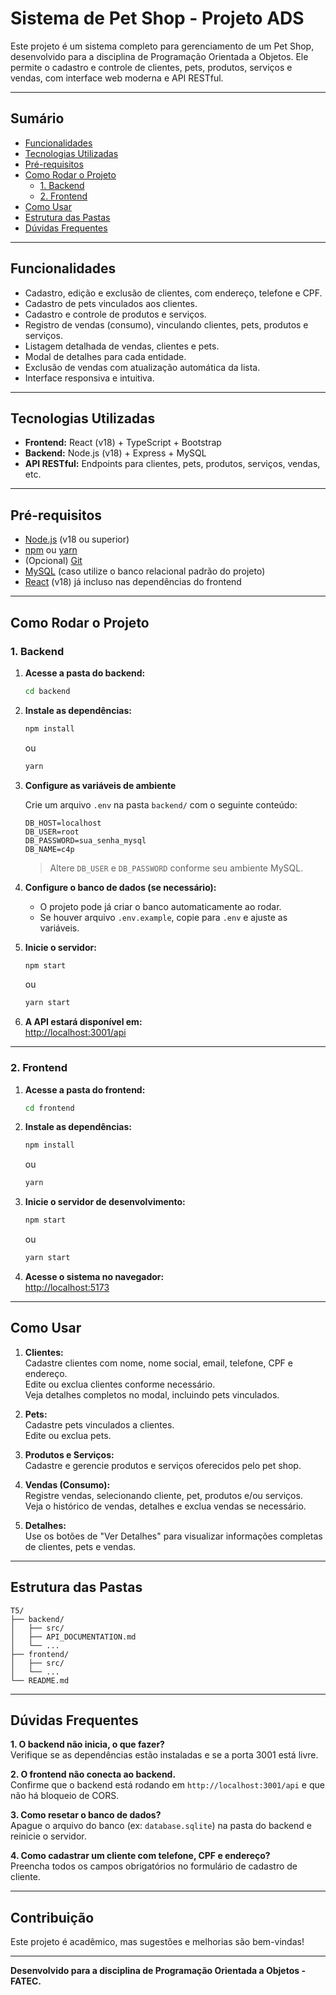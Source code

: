 # Sistema de Pet Shop - Projeto ADS

Este projeto é um sistema completo para gerenciamento de um Pet Shop, desenvolvido para a disciplina de Programação Orientada a Objetos. Ele permite o cadastro e controle de clientes, pets, produtos, serviços e vendas, com interface web moderna e API RESTful.

---

## Sumário

- [Funcionalidades](#funcionalidades)
- [Tecnologias Utilizadas](#tecnologias-utilizadas)
- [Pré-requisitos](#pré-requisitos)
- [Como Rodar o Projeto](#como-rodar-o-projeto)
  - [1. Backend](#1-backend)
  - [2. Frontend](#2-frontend)
- [Como Usar](#como-usar)
- [Estrutura das Pastas](#estrutura-das-pastas)
- [Dúvidas Frequentes](#dúvidas-frequentes)

---

## Funcionalidades

- Cadastro, edição e exclusão de clientes, com endereço, telefone e CPF.
- Cadastro de pets vinculados aos clientes.
- Cadastro e controle de produtos e serviços.
- Registro de vendas (consumo), vinculando clientes, pets, produtos e serviços.
- Listagem detalhada de vendas, clientes e pets.
- Modal de detalhes para cada entidade.
- Exclusão de vendas com atualização automática da lista.
- Interface responsiva e intuitiva.

---

## Tecnologias Utilizadas


- **Frontend:** React (v18) + TypeScript + Bootstrap
- **Backend:** Node.js (v18) + Express + MySQL
- **API RESTful:** Endpoints para clientes, pets, produtos, serviços, vendas, etc.

---

## Pré-requisitos

- [Node.js](https://nodejs.org/) (v18 ou superior)
- [npm](https://www.npmjs.com/) ou [yarn](https://yarnpkg.com/)
- (Opcional) [Git](https://git-scm.com/)
- [MySQL](https://www.mysql.com/) (caso utilize o banco relacional padrão do projeto)
- [React](https://react.dev/) (v18) já incluso nas dependências do frontend

---

## Como Rodar o Projeto

### 1. Backend

1. **Acesse a pasta do backend:**
   ```bash
   cd backend
   ```

2. **Instale as dependências:**
   ```bash
   npm install
   ```
   ou
   ```bash
   yarn
   ```

3. **Configure as variáveis de ambiente**

   Crie um arquivo `.env` na pasta `backend/` com o seguinte conteúdo:

   ```
   DB_HOST=localhost
   DB_USER=root
   DB_PASSWORD=sua_senha_mysql
   DB_NAME=c4p
   ```

   > Altere `DB_USER` e `DB_PASSWORD` conforme seu ambiente MySQL.

4. **Configure o banco de dados (se necessário):**
   - O projeto pode já criar o banco automaticamente ao rodar.
   - Se houver arquivo `.env.example`, copie para `.env` e ajuste as variáveis.

5. **Inicie o servidor:**
   ```bash
   npm start
   ```
   ou
   ```bash
   yarn start
   ```

6. **A API estará disponível em:**  
   [http://localhost:3001/api](http://localhost:3001/api)

---

### 2. Frontend

1. **Acesse a pasta do frontend:**
   ```bash
   cd frontend
   ```

2. **Instale as dependências:**
   ```bash
   npm install
   ```
   ou
   ```bash
   yarn
   ```

3. **Inicie o servidor de desenvolvimento:**
   ```bash
   npm start
   ```
   ou
   ```bash
   yarn start
   ```

4. **Acesse o sistema no navegador:**  
   [http://localhost:5173](http://localhost:5173)

---

## Como Usar

1. **Clientes:**  
   Cadastre clientes com nome, nome social, email, telefone, CPF e endereço.  
   Edite ou exclua clientes conforme necessário.  
   Veja detalhes completos no modal, incluindo pets vinculados.

2. **Pets:**  
   Cadastre pets vinculados a clientes.  
   Edite ou exclua pets.

3. **Produtos e Serviços:**  
   Cadastre e gerencie produtos e serviços oferecidos pelo pet shop.

4. **Vendas (Consumo):**  
   Registre vendas, selecionando cliente, pet, produtos e/ou serviços.  
   Veja o histórico de vendas, detalhes e exclua vendas se necessário.

5. **Detalhes:**  
   Use os botões de "Ver Detalhes" para visualizar informações completas de clientes, pets e vendas.

---

## Estrutura das Pastas

```
T5/
├── backend/
│   ├── src/
│   ├── API_DOCUMENTATION.md
│   └── ...
├── frontend/
│   ├── src/
│   └── ...
└── README.md
```

---

## Dúvidas Frequentes

**1. O backend não inicia, o que fazer?**  
Verifique se as dependências estão instaladas e se a porta 3001 está livre.

**2. O frontend não conecta ao backend.**  
Confirme que o backend está rodando em `http://localhost:3001/api` e que não há bloqueio de CORS.

**3. Como resetar o banco de dados?**  
Apague o arquivo do banco (ex: `database.sqlite`) na pasta do backend e reinicie o servidor.

**4. Como cadastrar um cliente com telefone, CPF e endereço?**  
Preencha todos os campos obrigatórios no formulário de cadastro de cliente.

---

## Contribuição

Este projeto é acadêmico, mas sugestões e melhorias são bem-vindas!

---

**Desenvolvido para a disciplina de Programação Orientada a Objetos - FATEC.**
